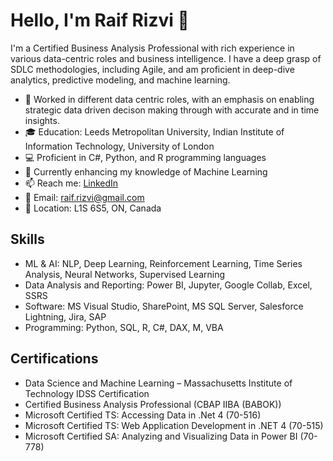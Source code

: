 # Hello, I'm Raif Rizvi 👋

I'm a Certified Business Analysis Professional with rich experience in various data-centric roles and business intelligence. I have a deep grasp of SDLC methodologies, including Agile, and am proficient in deep-dive analytics, predictive modeling, and machine learning.

- 🏢 Worked in different data centric roles, with an emphasis on enabling strategic data driven decison making through with accurate and in time insights.
- 🎓 Education: Leeds Metropolitan University, Indian Institute of Information Technology, University of London
- 💻 Proficient in C#, Python, and R programming languages
- 🌱 Currently enhancing my knowledge of Machine Learning
- 📫 Reach me: [LinkedIn](https://www.linkedin.com/in/syed-raif-qaiser-rizvi-26459344/)
- 📧 Email: raif.rizvi@gmail.com
- 📍 Location: L1S 6S5, ON, Canada

## Skills

- ML & AI: NLP, Deep Learning, Reinforcement Learning, Time Series Analysis, Neural Networks, Supervised Learning
- Data Analysis and Reporting: Power BI, Jupyter, Google Collab, Excel, SSRS
- Software: MS Visual Studio, SharePoint, MS SQL Server, Salesforce Lightning, Jira, SAP
- Programming: Python, SQL, R, C#, DAX, M, VBA

## Certifications

- Data Science and Machine Learning – Massachusetts Institute of Technology IDSS Certification
- Certified Business Analysis Professional (CBAP IIBA (BABOK))
- Microsoft Certified TS: Accessing Data in .Net 4 (70-516)
- Microsoft Certified TS: Web Application Development in .NET 4 (70-515)
- Microsoft Certified SA: Analyzing and Visualizing Data in Power BI (70-778)

